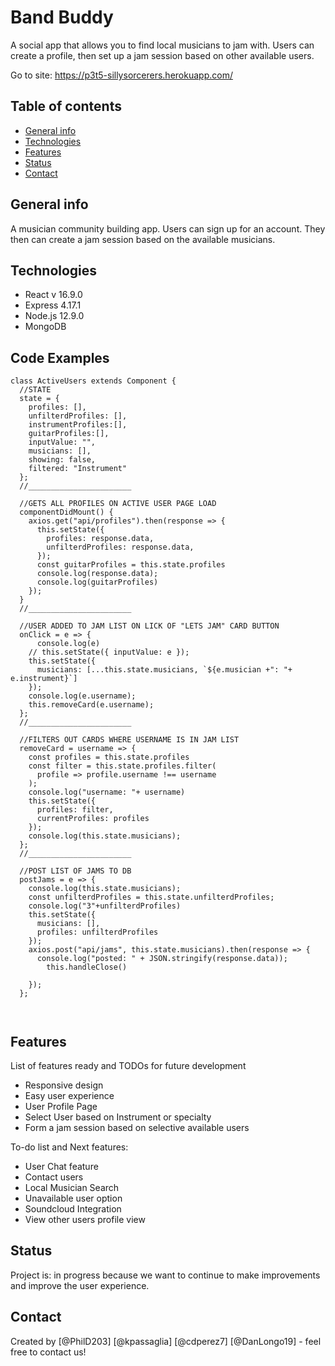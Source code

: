 
# Band Buddy

 A social app that allows you to find local musicians to jam with.  Users can create a profile, then set up a jam session based on other available users.
 
Go to site: https://p3t5-sillysorcerers.herokuapp.com/

## Table of contents
* [General info](#general-info)
* [Technologies](#technologies)
* [Features](#features)
* [Status](#status)
* [Contact](#contact)

## General info

A musician community building app.  Users can sign up for an account. They then can create a jam session based on the available musicians.


## Technologies

*  React v 16.9.0
*  Express 4.17.1
*  Node.js  12.9.0
*  MongoDB  

  

## Code Examples


```
class ActiveUsers extends Component {
  //STATE
  state = {
    profiles: [],
    unfilterdProfiles: [],
    instrumentProfiles:[],
    guitarProfiles:[],
    inputValue: "",
    musicians: [],
    showing: false,
    filtered: "Instrument"
  };
  //_______________________

  //GETS ALL PROFILES ON ACTIVE USER PAGE LOAD
  componentDidMount() {
    axios.get("api/profiles").then(response => {
      this.setState({
        profiles: response.data,
        unfilterdProfiles: response.data,
      });
      const guitarProfiles = this.state.profiles
      console.log(response.data);
      console.log(guitarProfiles)
    });
  }
  //_______________________

  //USER ADDED TO JAM LIST ON LICK OF "LETS JAM" CARD BUTTON
  onClick = e => {
      console.log(e)
    // this.setState({ inputValue: e });
    this.setState({
      musicians: [...this.state.musicians, `${e.musician +": "+ e.instrument}`]
    });
    console.log(e.username);
    this.removeCard(e.username);
  };
  //_______________________

  //FILTERS OUT CARDS WHERE USERNAME IS IN JAM LIST
  removeCard = username => {
    const profiles = this.state.profiles 
    const filter = this.state.profiles.filter(
      profile => profile.username !== username
    );
    console.log("username: "+ username)
    this.setState({
      profiles: filter,
      currentProfiles: profiles
    });
    console.log(this.state.musicians);
  };
  //_______________________

  //POST LIST OF JAMS TO DB
  postJams = e => {
    console.log(this.state.musicians);
    const unfilterdProfiles = this.state.unfilterdProfiles;
    console.log("3"+unfilterdProfiles)
    this.setState({
      musicians: [],
      profiles: unfilterdProfiles
    });
    axios.post("api/jams", this.state.musicians).then(response => {
      console.log("posted: " + JSON.stringify(response.data));
        this.handleClose()

    });
  };



```


## Features
List of features ready and TODOs for future development

* Responsive design
* Easy user experience
* User Profile Page
* Select User based on Instrument or specialty
* Form a jam session based on selective available users

To-do list and Next features:
* User Chat feature
* Contact users
* Local Musician Search
* Unavailable user option
* Soundcloud Integration
* View other users profile view

## Status
Project is: in progress because we want to continue to make improvements and improve the user experience. 


## Contact
Created by   [@PhilD203] [@kpassaglia]
 [@cdperez7] [@DanLongo19]   - feel free to contact us!

